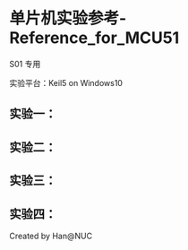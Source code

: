 # 单片机实验参考-Reference_for_MCU51
S01 专用

实验平台：Keil5 on Windows10



## 实验一：

## 实验二：

## 实验三：

## 实验四：


Created by Han@NUC